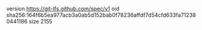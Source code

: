 version https://git-lfs.github.com/spec/v1
oid sha256:164f6b5ea977acb3a0ab5d152bab0f78236affdf7d54cfd633fa712380441186
size 2155
